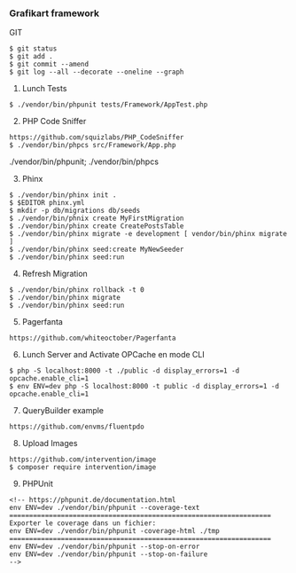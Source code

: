 ### Grafikart framework


GIT
```
$ git status
$ git add .
$ git commit --amend
$ git log --all --decorate --oneline --graph
```

1. Lunch Tests 
```
$ ./vendor/bin/phpunit tests/Framework/AppTest.php
```

2. PHP Code Sniffer 
```
https://github.com/squizlabs/PHP_CodeSniffer
$ ./vendor/bin/phpcs src/Framework/App.php
```

./vendor/bin/phpunit; ./vendor/bin/phpcs



3. Phinx 
```
$ ./vendor/bin/phinx init .
$ $EDITOR phinx.yml
$ mkdir -p db/migrations db/seeds
$ ./vendor/bin/phnix create MyFirstMigration
$ ./vendor/bin/phinx create CreatePostsTable
$ ./vendor/bin/phinx migrate -e development [ vendor/bin/phinx migrate ]
$ ./vendor/bin/phinx seed:create MyNewSeeder
$ ./vendor/bin/phinx seed:run
```

4. Refresh Migration 
```
$ ./vendor/bin/phinx rollback -t 0
$ ./vendor/bin/phinx migrate
$ ./vendor/bin/phinx seed:run
```

5. Pagerfanta 
```
https://github.com/whiteoctober/Pagerfanta
```


6. Lunch Server and Activate OPCache en mode CLI
```
$ php -S localhost:8000 -t ./public -d display_errors=1 -d opcache.enable_cli=1
$ env ENV=dev php -S localhost:8000 -t public -d display_errors=1 -d opcache.enable_cli=1
```

7. QueryBuilder example 
```
https://github.com/envms/fluentpdo
```

8. Upload Images 
```
https://github.com/intervention/image
$ composer require intervention/image
```



9. PHPUnit 
```
<!-- https://phpunit.de/documentation.html
env ENV=dev ./vendor/bin/phpunit --coverage-text
==================================================================
Exporter le coverage dans un fichier:
env ENV=dev ./vendor/bin/phpunit -coverage-html ./tmp
==================================================================
env ENV=dev ./vendor/bin/phpunit --stop-on-error
env ENV=dev ./vendor/bin/phpunit --stop-on-failure
-->
````





